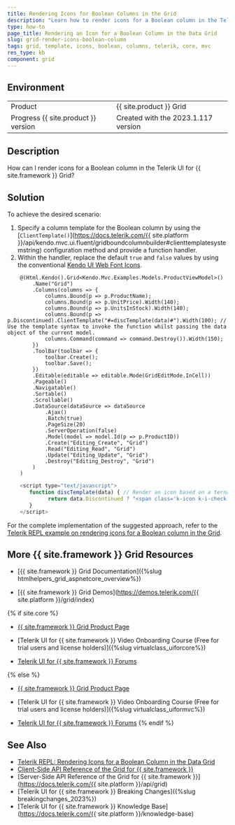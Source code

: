 ```yaml
---
title: Rendering Icons for Boolean Columns in the Grid
description: "Learn how to render icons for a Boolean column in the Telerik UI for {{ site.framework }} Grid."
type: how-to
page_title: Rendering an Icon for a Boolean Column in the Data Grid
slug: grid-render-icons-boolean-column
tags: grid, template, icons, boolean, columns, telerik, core, mvc
res_type: kb
component: grid
---
```


## Environment

<table>
 <tr>
  <td>Product</td>
  <td>{{ site.product }} Grid</td>
 </tr>
 <tr>
  <td>Progress {{ site.product }} version</td>
  <td>Created with the 2023.1.117 version</td>
 </tr>
</table>


## Description

How can I render icons for a Boolean column in the Telerik UI for {{ site.framework }} Grid?

## Solution

To achieve the desired scenario:

1. Specify a column template for the Boolean column by using the [`ClientTemplate()`](https://docs.telerik.com/{{ site.platform }}/api/kendo.mvc.ui.fluent/gridboundcolumnbuilder#clienttemplatesystemstring) configuration method and provide a function handler.
1. Within the handler, replace the default `true` and `false` values by using the conventional [Kendo UI Web Font Icons](https://docs.telerik.com/kendo-ui/styles-and-layout/sass-themes/font-icons).


```Index.cshtml
    @(Html.Kendo().Grid<Kendo.Mvc.Examples.Models.ProductViewModel>()
        .Name("Grid")
        .Columns(columns => {
            columns.Bound(p => p.ProductName);
            columns.Bound(p => p.UnitPrice).Width(140);
            columns.Bound(p => p.UnitsInStock).Width(140);
            columns.Bound(p => p.Discontinued).ClientTemplate("#=discTemplate(data)#").Width(100); // Use the template syntax to invoke the function whilst passing the data object of the current model.
            columns.Command(command => command.Destroy()).Width(150);
        })
        .ToolBar(toolbar => {
            toolbar.Create();
            toolbar.Save();
        })
        .Editable(editable => editable.Mode(GridEditMode.InCell))
        .Pageable()
        .Navigatable()
        .Sortable()
        .Scrollable()
        .DataSource(dataSource => dataSource
            .Ajax()
            .Batch(true)
            .PageSize(20)
            .ServerOperation(false)
            .Model(model => model.Id(p => p.ProductID))
            .Create("Editing_Create", "Grid")
            .Read("Editing_Read", "Grid")
            .Update("Editing_Update", "Grid")
            .Destroy("Editing_Destroy", "Grid")
        )
    )
```
```Script.js
    <script type="text/javascript">
       function discTemplate(data) { // Render an icon based on a ternary operator evaluation.
             return data.Discontinued ? "<span class='k-icon k-i-check'></span>" : "<span class='k-icon k-i-x'></span>"
       }
    </script>
```

For the complete implementation of the suggested approach, refer to the [Telerik REPL example on rendering icons for a Boolean column in the Grid](https://netcorerepl.telerik.com/wHOGOmcP35B0GUWz10).

## More {{ site.framework }} Grid Resources

* [{{ site.framework }} Grid Documentation]({%slug htmlhelpers_grid_aspnetcore_overview%})

* [{{ site.framework }} Grid Demos](https://demos.telerik.com/{{ site.platform }}/grid/index)

{% if site.core %}
* [{{ site.framework }} Grid Product Page](https://www.telerik.com/aspnet-core-ui/grid)

* [Telerik UI for {{ site.framework }} Video Onboarding Course (Free for trial users and license holders)]({%slug virtualclass_uiforcore%})

* [Telerik UI for {{ site.framework }} Forums](https://www.telerik.com/forums/aspnet-core-ui)

{% else %}
* [{{ site.framework }} Grid Product Page](https://www.telerik.com/aspnet-mvc/grid)

* [Telerik UI for {{ site.framework }} Video Onboarding Course (Free for trial users and license holders)]({%slug virtualclass_uiformvc%})

* [Telerik UI for {{ site.framework }} Forums](https://www.telerik.com/forums/aspnet-mvc)
{% endif %}

## See Also

* [Telerik REPL: Rendering Icons for a Boolean Column in the Data Grid](https://netcorerepl.telerik.com/wHOGOmcP35B0GUWz10)
* [Client-Side API Reference of the Grid for {{ site.framework }}](https://docs.telerik.com/kendo-ui/api/javascript/ui/grid)
* [Server-Side API Reference of the Grid for {{ site.framework }}](https://docs.telerik.com/{{ site.platform }}/api/grid)
* [Telerik UI for {{ site.framework }} Breaking Changes]({%slug breakingchanges_2023%})
* [Telerik UI for {{ site.framework }} Knowledge Base](https://docs.telerik.com/{{ site.platform }}/knowledge-base)
